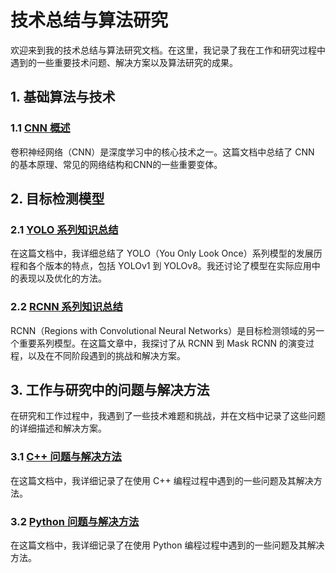 # 技术总结与算法研究

欢迎来到我的技术总结与算法研究文档。在这里，我记录了我在工作和研究过程中遇到的一些重要技术问题、解决方案以及算法研究的成果。


## 1. 基础算法与技术

### 1.1 [CNN 概述](doc/cnn.md)
卷积神经网络（CNN）是深度学习中的核心技术之一。这篇文档中总结了 CNN 的基本原理、常见的网络结构和CNN的一些重要变体。


## 2. 目标检测模型

### 2.1 [YOLO 系列知识总结](doc/yolo.md)
在这篇文档中，我详细总结了 YOLO（You Only Look Once）系列模型的发展历程和各个版本的特点，包括 YOLOv1 到 YOLOv8。我还讨论了模型在实际应用中的表现以及优化的方法。

### 2.2 [RCNN 系列知识总结](doc/rcnn.md)
RCNN（Regions with Convolutional Neural Networks）是目标检测领域的另一个重要系列模型。在这篇文章中，我探讨了从 RCNN 到 Mask RCNN 的演变过程，以及在不同阶段遇到的挑战和解决方案。


## 3. 工作与研究中的问题与解决方法

在研究和工作过程中，我遇到了一些技术难题和挑战，并在文档中记录了这些问题的详细描述和解决方案。

### 3.1 [C++ 问题与解决方法](doc/cpp.md)
在这篇文档中，我详细记录了在使用 C++ 编程过程中遇到的一些问题及其解决方法。

### 3.2 [Python 问题与解决方法](doc/python.md)
在这篇文档中，我详细记录了在使用 Python 编程过程中遇到的一些问题及其解决方法。